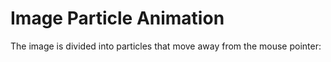 # Image Particle Animation
The image is divided into particles that move away from the mouse pointer: 

